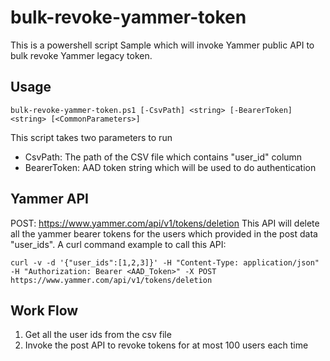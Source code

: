 # bulk-revoke-yammer-token
This is a powershell script Sample which will invoke Yammer public API to bulk revoke Yammer legacy token.

## Usage
```
bulk-revoke-yammer-token.ps1 [-CsvPath] <string> [-BearerToken] <string> [<CommonParameters>]
```
This script takes two parameters to run
* CsvPath: The path of the CSV file which contains "user_id" column
* BearerToken: AAD token string which will be used to do authentication

## Yammer API
POST: https://www.yammer.com/api/v1/tokens/deletion 
This API will delete all the yammer bearer tokens for the users which provided in the post data "user_ids". 
A curl command example to call this API:
```
curl -v -d '{"user_ids":[1,2,3]}' -H "Content-Type: application/json" -H "Authorization: Bearer <AAD_Token>" -X POST https://www.yammer.com/api/v1/tokens/deletion
```

## Work Flow
1. Get all the user ids from the csv file
2. Invoke the post API to revoke tokens for at most 100 users each time

